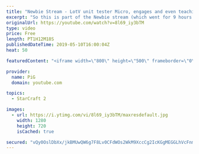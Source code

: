 ```yaml
---
title: "Newbie Stream - LotV unit tester Micro, engages and even teaching PiG some stuff!"
excerpt: "So this is part of the Newbie stream (which went for 9 hours and if you guys really want i can upload that as a huge block) and the map we play on is \"LOTV Unit Tester\", if you go to custom - arcade just search for it.  Shoutout to Bulya and TripleHelix (thats me btw haha) for setting this up and microing/showcasing"
originalUrl: https://youtube.com/watch?v=8l69_iy3bTM
type: video
price: Free
length: PT1H12M18S
publishedDateTime: 2019-05-10T16:00:04Z
heat: 50

featuredContent: "<iframe width=\"800\" height=\"500\" frameborder=\"0\" src=\"https://www.youtube.com/embed/8l69_iy3bTM\" allow=\"accelerometer; autoplay; encrypted-media; gyroscope; picture-in-picture\" allowfullscreen></iframe>"

provider:
  name: PiG
  domain: youtube.com

topics:
  - StarCraft 2

images:
  - url: https://i.ytimg.com/vi/8l69_iy3bTM/maxresdefault.jpg
    width: 1280
    height: 720
    isCached: true

secured: "vQy0OslDbXx/jkBMUwQW6g7F8Lv0CFdWOs2WkM9XccCg2IcKGgMEGGLhVcFnm7VhtIQDE0WU8X+K+P2NfpPtqUhlATJm/e8LglcGRarseJ+rdWPjZcLHfR7gkH7Ee6UiAa0CJz+uH6MHttTh8gbGBTiZBbb6BPtHTytw+0QUG79FJggL+D4ZiSbVJCymtRjCzqb+xcnQ/jlEFgroPvgO6R1nOAHoK+LnO75dBjrs21598UdDfN1eog3DwzlN1ENzvpqNXpaRzclOAnToGhXhsgaZaWBPiHzTE3FPpQvM1ARTSg8g4037jPRuiyLTDNPVvvvzSUnPm1uEkueZaQA2nvTU4xhB87gxheHIOqZofNgnrivMSTPj8ePf0IlSH40QBTUHu8aRpANltxNsKZa/FDyogJTQo3VM/rXlwDmWduU=;M6ilX2TYzscekExtUScUxQ=="
---
```


